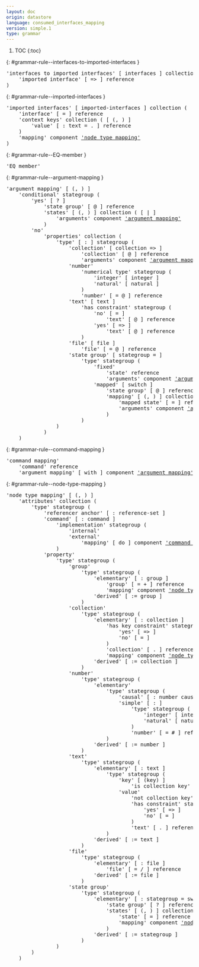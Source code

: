 ```yaml
---
layout: doc
origin: datastore
language: consumed_interfaces_mapping
version: simple.1
type: grammar
---
```


1. TOC
{:toc}


{: #grammar-rule--interfaces-to-imported-interfaces }
<div class="language-js highlighter-rouge">
<div class="highlight">
<pre class="highlight language-js code-custom">
'<span class="token string">interfaces to imported interfaces</span>' [ <span class="token operator">interfaces</span> ] collection (
	'<span class="token string">imported interface</span>' [ <span class="token operator">=></span> ] reference
)
</pre>
</div>
</div>

{: #grammar-rule--imported-interfaces }
<div class="language-js highlighter-rouge">
<div class="highlight">
<pre class="highlight language-js code-custom">
'<span class="token string">imported interfaces</span>' [ <span class="token operator">imported-interfaces</span> ] collection (
	'<span class="token string">interface</span>' [ <span class="token operator">=</span> ] reference
	'<span class="token string">context keys</span>' collection ( [ <span class="token operator">(</span>, <span class="token operator">)</span> ]
		'<span class="token string">value</span>' [ <span class="token operator">:</span> <span class="token operator">text</span> <span class="token operator">=</span> <span class="token operator">.</span> ] reference
	)
	'<span class="token string">mapping</span>' component <a href="#grammar-rule--node-type-mapping">'node type mapping'</a>
)
</pre>
</div>
</div>

{: #grammar-rule--EQ-member }
<div class="language-js highlighter-rouge">
<div class="highlight">
<pre class="highlight language-js code-custom">
'<span class="token string">EQ member</span>'
</pre>
</div>
</div>

{: #grammar-rule--argument-mapping }
<div class="language-js highlighter-rouge">
<div class="highlight">
<pre class="highlight language-js code-custom">
'<span class="token string">argument mapping</span>' [ <span class="token operator">(</span>, <span class="token operator">)</span> ]
	'<span class="token string">conditional</span>' stategroup (
		'<span class="token string">yes</span>' [ <span class="token operator">?</span> ]
			'<span class="token string">state group</span>' [ <span class="token operator">@</span> ] reference
			'<span class="token string">states</span>' [ <span class="token operator">(</span>, <span class="token operator">)</span> ] collection ( [ <span class="token operator">|</span> ]
				'<span class="token string">arguments</span>' component <a href="#grammar-rule--argument-mapping">'argument mapping'</a>
			)
		'<span class="token string">no</span>'
			'<span class="token string">properties</span>' collection (
				'<span class="token string">type</span>' [ <span class="token operator">:</span> ] stategroup (
					'<span class="token string">collection</span>' [ <span class="token operator">collection</span> <span class="token operator">=></span> ]
						'<span class="token string">collection</span>' [ <span class="token operator">@</span> ] reference
						'<span class="token string">arguments</span>' component <a href="#grammar-rule--argument-mapping">'argument mapping'</a>
					'<span class="token string">number</span>'
						'<span class="token string">numerical type</span>' stategroup (
							'<span class="token string">integer</span>' [ <span class="token operator">integer</span> ]
							'<span class="token string">natural</span>' [ <span class="token operator">natural</span> ]
						)
						'<span class="token string">number</span>' [ <span class="token operator">=</span> <span class="token operator">@</span> ] reference
					'<span class="token string">text</span>' [ <span class="token operator">text</span> ]
						'<span class="token string">has constraint</span>' stategroup (
							'<span class="token string">no</span>' [ <span class="token operator">=</span> ]
								'<span class="token string">text</span>' [ <span class="token operator">@</span> ] reference
							'<span class="token string">yes</span>' [ <span class="token operator">=></span> ]
								'<span class="token string">text</span>' [ <span class="token operator">@</span> ] reference
						)
					'<span class="token string">file</span>' [ <span class="token operator">file</span> ]
						'<span class="token string">file</span>' [ <span class="token operator">=</span> <span class="token operator">@</span> ] reference
					'<span class="token string">state group</span>' [ <span class="token operator">stategroup</span> <span class="token operator">=</span> ]
						'<span class="token string">type</span>' stategroup (
							'<span class="token string">fixed</span>'
								'<span class="token string">state</span>' reference
								'<span class="token string">arguments</span>' component <a href="#grammar-rule--argument-mapping">'argument mapping'</a>
							'<span class="token string">mapped</span>' [ <span class="token operator">switch</span> ]
								'<span class="token string">state group</span>' [ <span class="token operator">@</span> ] reference
								'<span class="token string">mapping</span>' [ <span class="token operator">(</span>, <span class="token operator">)</span> ] collection ( [ <span class="token operator">|</span> ]
									'<span class="token string">mapped state</span>' [ <span class="token operator">=</span> ] reference
									'<span class="token string">arguments</span>' component <a href="#grammar-rule--argument-mapping">'argument mapping'</a>
								)
						)
				)
			)
	)
</pre>
</div>
</div>

{: #grammar-rule--command-mapping }
<div class="language-js highlighter-rouge">
<div class="highlight">
<pre class="highlight language-js code-custom">
'<span class="token string">command mapping</span>'
	'<span class="token string">command</span>' reference
	'<span class="token string">argument mapping</span>' [ <span class="token operator">with</span> ] component <a href="#grammar-rule--argument-mapping">'argument mapping'</a>
</pre>
</div>
</div>

{: #grammar-rule--node-type-mapping }
<div class="language-js highlighter-rouge">
<div class="highlight">
<pre class="highlight language-js code-custom">
'<span class="token string">node type mapping</span>' [ <span class="token operator">(</span>, <span class="token operator">)</span> ]
	'<span class="token string">attributes</span>' collection (
		'<span class="token string">type</span>' stategroup (
			'<span class="token string">referencer anchor</span>' [ <span class="token operator">:</span> <span class="token operator">reference-set</span> ]
			'<span class="token string">command</span>' [ <span class="token operator">:</span> <span class="token operator">command</span> ]
				'<span class="token string">implementation</span>' stategroup (
					'<span class="token string">internal</span>'
					'<span class="token string">external</span>'
						'<span class="token string">mapping</span>' [ <span class="token operator">do</span> ] component <a href="#grammar-rule--command-mapping">'command mapping'</a>
				)
			'<span class="token string">property</span>'
				'<span class="token string">type</span>' stategroup (
					'<span class="token string">group</span>'
						'<span class="token string">type</span>' stategroup (
							'<span class="token string">elementary</span>' [ <span class="token operator">:</span> <span class="token operator">group</span> ]
								'<span class="token string">group</span>' [ <span class="token operator">=</span> <span class="token operator">+</span> ] reference
								'<span class="token string">mapping</span>' component <a href="#grammar-rule--node-type-mapping">'node type mapping'</a>
							'<span class="token string">derived</span>' [ <span class="token operator">:=</span> <span class="token operator">group</span> ]
						)
					'<span class="token string">collection</span>'
						'<span class="token string">type</span>' stategroup (
							'<span class="token string">elementary</span>' [ <span class="token operator">:</span> <span class="token operator">collection</span> ]
								'<span class="token string">has key constraint</span>' stategroup (
									'<span class="token string">yes</span>' [ <span class="token operator">=></span> ]
									'<span class="token string">no</span>' [ <span class="token operator">=</span> ]
								)
								'<span class="token string">collection</span>' [ <span class="token operator">.</span> ] reference
								'<span class="token string">mapping</span>' component <a href="#grammar-rule--node-type-mapping">'node type mapping'</a>
							'<span class="token string">derived</span>' [ <span class="token operator">:=</span> <span class="token operator">collection</span> ]
						)
					'<span class="token string">number</span>'
						'<span class="token string">type</span>' stategroup (
							'<span class="token string">elementary</span>'
								'<span class="token string">type</span>' stategroup (
									'<span class="token string">causal</span>' [ <span class="token operator">:</span> <span class="token operator">number</span> <span class="token operator">causal</span> ]
									'<span class="token string">simple</span>' [ <span class="token operator">:</span> ]
										'<span class="token string">type</span>' stategroup (
											'<span class="token string">integer</span>' [ <span class="token operator">integer</span> ]
											'<span class="token string">natural</span>' [ <span class="token operator">natural</span> ]
										)
										'<span class="token string">number</span>' [ <span class="token operator">=</span> <span class="token operator">#</span> ] reference
								)
							'<span class="token string">derived</span>' [ <span class="token operator">:=</span> <span class="token operator">number</span> ]
						)
					'<span class="token string">text</span>'
						'<span class="token string">type</span>' stategroup (
							'<span class="token string">elementary</span>' [ <span class="token operator">:</span> <span class="token operator">text</span> ]
								'<span class="token string">type</span>' stategroup (
									'<span class="token string">key</span>' [ <span class="token operator">(key)</span> ]
										'<span class="token string">is collection key</span>' component <a href="#grammar-rule--EQ-member">'EQ member'</a>
									'<span class="token string">value</span>'
										'<span class="token string">not collection key</span>' component <a href="#grammar-rule--EQ-member">'EQ member'</a>
										'<span class="token string">has constraint</span>' stategroup (
											'<span class="token string">yes</span>' [ <span class="token operator">=></span> ]
											'<span class="token string">no</span>' [ <span class="token operator">=</span> ]
										)
										'<span class="token string">text</span>' [ <span class="token operator">.</span> ] reference
								)
							'<span class="token string">derived</span>' [ <span class="token operator">:=</span> <span class="token operator">text</span> ]
						)
					'<span class="token string">file</span>'
						'<span class="token string">type</span>' stategroup (
							'<span class="token string">elementary</span>' [ <span class="token operator">:</span> <span class="token operator">file</span> ]
								'<span class="token string">file</span>' [ <span class="token operator">=</span> <span class="token operator">/</span> ] reference
							'<span class="token string">derived</span>' [ <span class="token operator">:=</span> <span class="token operator">file</span> ]
						)
					'<span class="token string">state group</span>'
						'<span class="token string">type</span>' stategroup (
							'<span class="token string">elementary</span>' [ <span class="token operator">:</span> <span class="token operator">stategroup</span> <span class="token operator">=</span> <span class="token operator">switch</span> ]
								'<span class="token string">state group</span>' [ <span class="token operator">?</span> ] reference
								'<span class="token string">states</span>' [ <span class="token operator">(</span>, <span class="token operator">)</span> ] collection ( [ <span class="token operator">|</span> ]
									'<span class="token string">state</span>' [ <span class="token operator">=</span> ] reference
									'<span class="token string">mapping</span>' component <a href="#grammar-rule--node-type-mapping">'node type mapping'</a>
								)
							'<span class="token string">derived</span>' [ <span class="token operator">:=</span> <span class="token operator">stategroup</span> ]
						)
				)
		)
	)
</pre>
</div>
</div>
